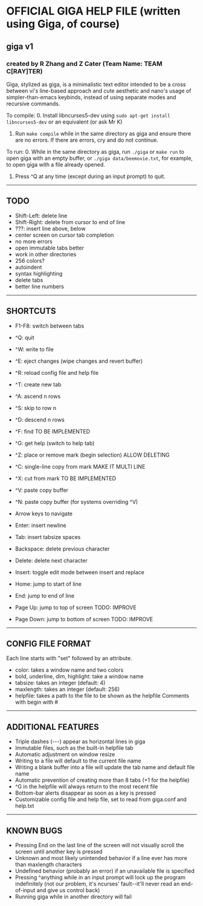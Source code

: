 # OFFICIAL GIGA HELP FILE (written using Giga, of course)

## giga v1

### created by R Zhang and Z Cater (Team Name: TEAM C[RAY]TER)

Giga, stylized as giga, is a minimalistic text editor intended to be a cross between vi's line-based approach and cute aesthetic and nano's usage of simpler-than-emacs keybinds, instead of using separate modes and recursive commands.

To compile:
0. Install libncurses5-dev using `sudo apt-get install libncurses5-dev` or an equivalent (or ask Mr K)
1. Run `make compile` while in the same directory as giga and ensure there are no errors. If there are errors, cry and do not continue.

To run:
0. While in the same directory as giga, run `./giga` or `make run` to open giga with an empty buffer, or `./giga data/beemovie.txt`, for example, to open giga with a file already opened.
1. Press ^Q at any time (except during an input prompt) to quit.

---

## TODO

- Shift-Left: delete line
- Shift-Right: delete from cursor to end of line
- ???: insert line above, below
- center screen on cursor
tab completion
- no more errors
- open immutable tabs better
- work in other directories
- 256 colors?
- autoindent
- syntax highlighting
- delete tabs
- better line numbers

---

## SHORTCUTS

- F1-F8: switch between tabs

- ^Q: quit
- ^W: write to file
- ^E: eject changes (wipe changes and revert buffer)
- ^R: reload config file and help file
- ^T: create new tab

- ^A: ascend n rows
- ^S: skip to row n
- ^D: descend n rows
- ^F: find TO BE IMPLEMENTED
- ^G: get help (switch to help tab)

- ^Z: place or remove mark (begin selection) ALLOW DELETING
- ^C: single-line copy from mark MAKE IT MULTI LINE
- ^X: cut from mark TO BE IMPLEMENTED
- ^V: paste copy buffer
- ^N: paste copy buffer (for systems overriding ^V)

- Arrow keys to navigate

- Enter:     insert newline
- Tab:       insert tabsize spaces
- Backspace: delete previous character

- Delete:    delete next character
- Insert:    toggle edit mode between insert and replace
- Home:      jump to start of line
- End:       jump to end of line
- Page Up:   jump to top of screen TODO: IMPROVE
- Page Down: jump to bottom of screen TODO: IMPROVE

---

## CONFIG FILE FORMAT

Each line starts with "set" followed by an attribute.
- color: takes a window name and two colors
- bold, underline, dim, highlight: take a window name
- tabsize: takes an integer (default: 4)
- maxlength: takes an integer (default: 256)
- helpfile: takes a path to the file to be shown as the helpfile
Comments with begin with #

---

## ADDITIONAL FEATURES

- Triple dashes (---) appear as horizontal lines in giga
- Immutable files, such as the built-in helpfile tab
- Automatic adjustment on window resize
- Writing to a file will default to the current file name
- Writing a blank buffer into a file will update the tab name and default file name
- Automatic prevention of creating more than 8 tabs (+1 for the helpfile)
- ^G in the helpfile will always return to the most recent file
- Bottom-bar alerts disappear as soon as a key is pressed
- Customizable config file and help file, set to read from giga.conf and help.txt

---

## KNOWN BUGS

- Pressing End on the last line of the screen will not visually scroll the screen until another key is pressed
- Unknown and most likely unintended behavior if a line ever has more than maxlength characters
- Undefined behavior (probably an error) if an unavailable file is specified
- Pressing ^anything while in an input prompt will lock up the program indefinitely (not our problem, it's ncurses' fault--it'll never read an end-of-input and give us control back)
- Running giga while in another directory will fail

